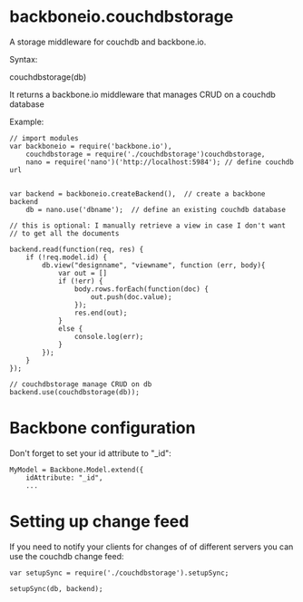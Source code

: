backboneio.couchdbstorage
=========================

A storage middleware for couchdb and backbone.io.

Syntax:

couchdbstorage(db)

It returns a backbone.io middleware that manages CRUD on a couchdb database

Example:

    // import modules
    var backboneio = require('backbone.io'),
        couchdbstorage = require('./couchdbstorage')couchdbstorage,
        nano = require('nano')('http://localhost:5984'); // define couchdb url
        
     
    var backend = backboneio.createBackend(),  // create a backbone backend
        db = nano.use('dbname');  // define an existing couchdb database

    // this is optional: I manually retrieve a view in case I don't want 
    // to get all the documents

    backend.read(function(req, res) {
        if (!req.model.id) {
            db.view("designname", "viewname", function (err, body){
                var out = []
                if (!err) {
                    body.rows.forEach(function(doc) {
                        out.push(doc.value);
                    });
                    res.end(out);
                }
                else {
                    console.log(err);
                }
            });        
        }
    });

    // couchdbstorage manage CRUD on db
    backend.use(couchdbstorage(db));

Backbone configuration
======================
Don't forget to set your id attribute to "_id":

    MyModel = Backbone.Model.extend({
        idAttribute: "_id",
        ...
        
Setting up change feed
======================
If you need to notify your clients for changes of of different servers 
you can use the couchdb change feed:
    
    var setupSync = require('./couchdbstorage').setupSync;

    setupSync(db, backend);

